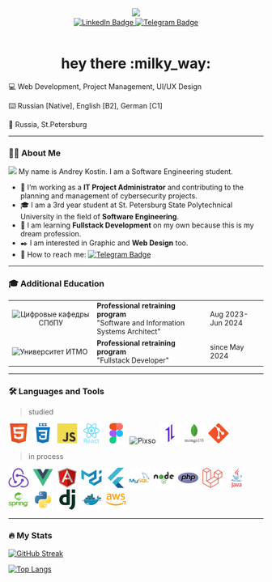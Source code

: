 <div id="header" align="center">
  <img src="https://i.giphy.com/media/v1.Y2lkPTc5MGI3NjExeHB0ODgzMXpxcGpvazk4c2xyZDFyczhrcWR4bGNrMHhocHRxcHIwdiZlcD12MV9pbnRlcm5hbF9naWZfYnlfaWQmY3Q9Zw/L1R1tvI9svkIWwpVYr/giphy.gif" width="300"/>
</div>
<div id="badges" align="center">
  <a href="your-linkedin-URL">
    <img src="https://img.shields.io/badge/LinkedIn-mediumslateblue?style=for-the-badge&logo=linkedin&logoColor=white" alt="LinkedIn Badge"/>
  </a>
  <a href="https://t.me/dev_frye">
    <img src="https://img.shields.io/badge/Telegram-mediumslateblue?style=for-the-badge&logo=telegram&logoColor=white" alt="Telegram Badge"/>
  </a>
</div>
<div id="badges" align="center">
  <img src="https://komarev.com/ghpvc/?username=idevfrye&style=flat-square&color=blue" alt=""/>
</div>
<h1 align="center">
  hey there :milky_way:
</h1>

:computer: Web Development, Project Management, UI/UX Design

:keyboard: Russian [Native], English [B2], German [C1]

:round_pushpin: Russia, St.Petersburg

---
### :man_technologist: About Me
<img src="https://media.giphy.com/media/WUlplcMpOCEmTGBtBW/giphy.gif" width="30"> My name is Andrey Kostin. I am a Software Engineering student.
- :briefcase: I’m working as a <b>IT Project Administrator</b> and contributing to the planning and management of cybersecurity projects.
- :mortar_board: I am a 3rd year student at St. Petersburg State Polytechnical University in the field of <b>Software Engineering</b>.
- :night_with_stars: I am learning <b>Fullstack Development</b> on my own because this is my dream profession.
- :black_nib: I am interested in Graphic and <b>Web Design</b> too.
- :incoming_envelope: How to reach me: [![Telegram Badge](https://img.shields.io/badge/-devfrye-blue?style=flat&logo=telegram&logoColor=white)](https://t.me/dev_frye)

---
### :mortar_board: Additional Education
<table>
  <tbody>
    <tr>
      <td align="center"><img src="https://www.spbstu.ru/local/templates/main/img/logo.png" title="Цифровые кафедры СПбПУ" alt="Цифровые кафедры СПбПУ" width="80"></td>
      <td>
        <b>Professional retraining program</b><br>"Software and Information Systems Architect"
      </td>
      <td>Aug 2023-Jun 2024</td>
    </tr>
    <tr>
      <td><img src="https://itmo.ru/file/pages/213/logo_osnovnoy_russkiy_belyy.png" title="Университет ИТМО" alt="Университет ИТМО" width="180"> </td>
      <td>
        <b>Professional retraining program</b><br>"Fullstack Developer"
      </td>
      <td>since May 2024</td>
    </tr>
  </tbody>
</table>

---
### :hammer_and_wrench: Languages and Tools
> studied
<div>
  <img src="https://github.com/devicons/devicon/blob/master/icons/html5/html5-original.svg" title="HTML5" alt="HTML" width="40" height="40"/>&nbsp;
  <img src="https://github.com/devicons/devicon/blob/master/icons/css3/css3-plain-wordmark.svg"  title="CSS3" alt="CSS" width="40" height="40"/>&nbsp;
  <img src="https://github.com/devicons/devicon/blob/master/icons/javascript/javascript-original.svg" title="JavaScript" alt="JavaScript" width="40" height="40"/>&nbsp;
  <img src="https://github.com/devicons/devicon/blob/master/icons/react/react-original-wordmark.svg" title="React" alt="React" width="40" height="40"/>&nbsp;
  <img src="https://github.com/devicons/devicon/blob/master/icons/figma/figma-original.svg" title="Figma" alt="Figma" width="40" height="40"/>&nbsp;
  <img src="https://cms.pixso.net/images/download/px-logo.png" title="Pixso" alt="Pixso" width="40" height="40"/>&nbsp;
  <img src="https://github.com/devicons/devicon/blob/master/icons/axios/axios-plain.svg" title="Axios" alt="Axios" width="40" height="40"/>&nbsp;
  <img src="https://github.com/devicons/devicon/blob/master/icons/mongodb/mongodb-original-wordmark.svg" title="MongoDB" alt="MongoDB" width="40" height="40"/>&nbsp;
  <img src="https://github.com/devicons/devicon/blob/master/icons/git/git-original.svg" title="Git" alt="Git" width="40" height="40"/>
</div>

> in process
<div>
  <img src="https://github.com/devicons/devicon/blob/master/icons/redux/redux-original.svg" title="Redux" alt="Redux" width="40" height="40"/>&nbsp;
  <img src="https://github.com/devicons/devicon/blob/master/icons/vuejs/vuejs-original.svg" title="Vue" alt="Vue" width="40" height="40"/>&nbsp;
  <img src="https://github.com/devicons/devicon/blob/master/icons/angularjs/angularjs-original.svg" title="Angular" alt="Angular" width="40" height="40"/>&nbsp;
  <img src="https://github.com/devicons/devicon/blob/master/icons/materialui/materialui-original.svg" title="Material UI" alt="Material UI" width="40" height="40"/>&nbsp;
  <img src="https://github.com/devicons/devicon/blob/master/icons/flutter/flutter-original.svg" title="Flutter" alt="Flutter" width="40" height="40"/>&nbsp;
  <img src="https://github.com/devicons/devicon/blob/master/icons/mysql/mysql-original-wordmark.svg" title="MySQL"  alt="MySQL" width="40" height="40"/>&nbsp;
  <img src="https://github.com/devicons/devicon/blob/master/icons/nodejs/nodejs-original-wordmark.svg" title="NodeJS" alt="NodeJS" width="40" height="40"/>&nbsp;
  <img src="https://github.com/devicons/devicon/blob/master/icons/php/php-original.svg" title="PHP" alt="PHP" width="40" height="40"/>&nbsp;
  <img src="https://github.com/devicons/devicon/blob/master/icons/laravel/laravel-original.svg" title="Laravel" alt="Laravel" width="40" height="40"/>&nbsp;
  <img src="https://github.com/devicons/devicon/blob/master/icons/java/java-original-wordmark.svg" title="Java" alt="Java" width="40" height="40"/>&nbsp;
  <img src="https://github.com/devicons/devicon/blob/master/icons/spring/spring-original-wordmark.svg" title="Spring" alt="Spring" width="40" height="40"/>&nbsp;
  <img src="https://github.com/devicons/devicon/blob/master/icons/python/python-original.svg" title="Python" alt="Python" width="40" height="40"/>&nbsp;
  <img src="https://github.com/devicons/devicon/blob/master/icons/django/django-plain.svg" title="Django" alt="Django" width="40" height="40"/>&nbsp;
  <img src="https://github.com/devicons/devicon/blob/master/icons/docker/docker-original.svg" title="Docker"  alt="Docker" width="40" height="40"/>&nbsp;
  <img src="https://github.com/devicons/devicon/blob/master/icons/amazonwebservices/amazonwebservices-plain-wordmark.svg" title="AWS" alt="AWS" width="40" height="40"/>
</div>

---
### :fire: My Stats
[![GitHub Streak](https://github-readme-streak-stats.herokuapp.com?user=IDevFrye&theme=dark&mode=weekly&background=60%2C000000%2C463A8AA6&border=FFFFFF&stroke=371793&ring=371793&fire=5F28FF&currStreakNum=FFFFFF&sideNums=EBEBEB&currStreakLabel=5F28FF)](https://git.io/streak-stats)

[![Top Langs](https://github-readme-stats.vercel.app/api/top-langs/?username=idevfrye&layout=compact&theme=catppuccin_mocha)](https://github.com/anuraghazra/github-readme-stats)
